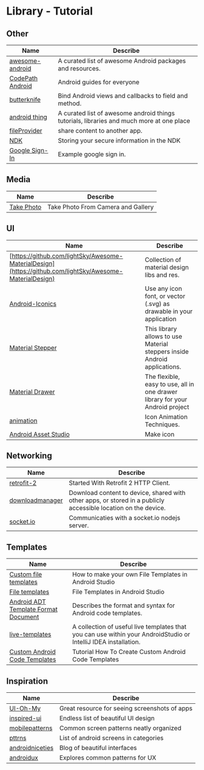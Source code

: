 # Library - Tutorial

## Other

Name | Describe	
---- | --------
[awesome-android](https://github.com/JStumpp/awesome-android) | A curated list of awesome Android packages and resources.
[CodePath Android](https://guides.codepath.com/android) | Android guides for everyone
[butterknife](http://jakewharton.github.io/butterknife/) | Bind Android views and callbacks to field and method.
[android thing](https://github.com/amitshekhariitbhu/awesome-android-things) | A curated list of awesome android things tutorials, libraries and much more at one place
[fileProvider](https://blog.stylingandroid.com/fileprovider/) | share content to another app.
[NDK](https://www.androidsecurity.info/2016/12/15/storing-your-secure-information-in-the-ndk/) | Storing your secure information in the NDK
[Google Sign-In](https://medium.com/@p.tournaris/android-improving-sign-in-experience-with-google-sign-in-and-smartlock-f0bfd789602a#.wkbjpmpdo) | Example google sign in.

## Media
Name | Describe	
---- | --------
[Take Photo](http://www.theappguruz.com/blog/android-take-photo-camera-gallery-code-sample) | Take Photo From Camera and Gallery

## UI

Name | Describe	
---- | --------
[https://github.com/lightSky/Awesome-MaterialDesign](https://github.com/lightSky/Awesome-MaterialDesign) | Collection of material design libs and res.
[Android-Iconics](https://github.com/mikepenz/Android-Iconics) |  Use any icon font, or vector (.svg) as drawable in your application
[Material Stepper](https://github.com/stepstone-tech/android-material-stepper) | This library allows to use Material steppers inside Android applications.
[Material Drawer](https://github.com/mikepenz/MaterialDrawer) | The flexible, easy to use, all in one drawer library for your Android project
[animation](http://www.androiddesignpatterns.com/2016/11/introduction-to-icon-animation-techniques.html) | Icon Animation Techniques.
[Android Asset Studio](https://romannurik.github.io/AndroidAssetStudio/index.html) | Make icon

## Networking

Name | Describe	
---- | --------
[retrofit-2](https://code.tutsplus.com/tutorials/getting-started-with-retrofit-2--cms-27792) | Started With Retrofit 2 HTTP Client.
[downloadmanager](https://blog.stylingandroid.com/downloadmanager-part-1/) | Download content to device, shared with other apps, or stored in a publicly accessible location on the device.
[socket.io](http://socket.io/blog/native-socket-io-and-android/) | Communicaties with a socket.io nodejs server.

## Templates

Name | Describe	
---- | --------
[Custom file templates](https://riggaroo.co.za/custom-file-templates-android-studio/) | How to make your own File Templates in Android Studio
[File templates](https://coderwall.com/p/fsxvyw/file-templates-in-android-studio) | File Templates in Android Studio
[Android ADT Template Format Document](http://www.i-programmer.info/professional-programmer/resources-and-tools/6845-android-adt-template-format-document.html) |  Describes the format and syntax for Android code templates.
[live-templates](https://github.com/keyboardsurfer/idea-live-templates) | A collection of useful live templates that you can use within your AndroidStudio or IntelliJ IDEA installation.
[Custom Android Code Templates](https://robusttechhouse.com/tutorial-how-to-create-custom-android-code-templates/) | Tutorial How To Create Custom Android Code Templates

## Inspiration

Name | Describe	
---- | --------
[UI-Oh-My](http://uiohmy.com/) | Great resource for seeing screenshots of apps
[inspired-ui]() | Endless list of beautiful UI design
[mobilepatterns](https://www.mobile-patterns.com/android) | Common screen patterns neatly organized
[pttrns](http://pttrns.com/android-patterns) | List of android screens in categories
[androidniceties](http://androidniceties.tumblr.com/) | Blog of beautiful interfaces
[androidux ](http://androidux.com/) | Explores common patterns for UX
